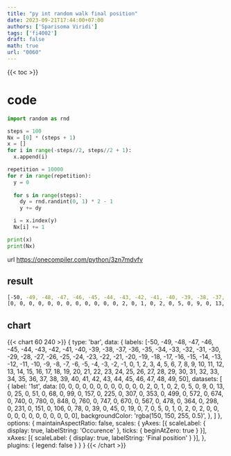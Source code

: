 ```yaml
---
title: "py int random walk final position"
date: 2023-09-21T17:44:00+07:00
authors: ['Sparisoma Viridi']
tags: ['fi4002']
draft: false
math: true
url: "0060"
---
```

{{< toc >}}


# code
```python
import random as rnd

steps = 100
Nx = [0] * (steps + 1)
x = []
for i in range(-steps//2, steps//2 + 1):
  x.append(i)

repetition = 10000
for r in range(repetition):
  y = 0
  
  for s in range(steps):
    dy = rnd.randint(0, 1) * 2 - 1
    y += dy

  i = x.index(y)
  Nx[i] += 1

print(x)
print(Nx)
```
url https://onecompiler.com/python/3zn7mdvfv


## result
```bash
[-50, -49, -48, -47, -46, -45, -44, -43, -42, -41, -40, -39, -38, -37, -36, -35, -34, -33, -32, -31, -30, -29, -28, -27, -26, -25, -24, -23, -22, -21, -20, -19, -18, -17, -16, -15, -14, -13, -12, -11, -10, -9, -8, -7, -6, -5, -4, -3, -2, -1, 0, 1, 2, 3, 4, 5, 6, 7, 8, 9, 10, 11, 12, 13, 14, 15, 16, 17, 18, 19, 20, 21, 22, 23, 24, 25, 26, 27, 28, 29, 30, 31, 32, 33, 34, 35, 36, 37, 38, 39, 40, 41, 42, 43, 44, 45, 46, 47, 48, 49, 50]
[0, 0, 0, 0, 0, 0, 0, 0, 0, 0, 0, 0, 2, 0, 1, 0, 2, 0, 5, 0, 9, 0, 13, 0, 25, 0, 51, 0, 68, 0, 99, 0, 157, 0, 225, 0, 307, 0, 353, 0, 499, 0, 572, 0, 674, 0, 740, 0, 780, 0, 848, 0, 760, 0, 747, 0, 670, 0, 567, 0, 478, 0, 364, 0, 298, 0, 231, 0, 151, 0, 106, 0, 78, 0, 39, 0, 45, 0, 19, 0, 7, 0, 5, 0, 1, 0, 2, 0, 2, 0, 0, 0, 0, 0, 0, 0, 0, 0, 0, 0, 0]
```

## chart
{{< chart 60 240 >}}
{
  type: 'bar',
  data: {
    labels: [-50, -49, -48, -47, -46, -45, -44, -43, -42, -41, -40, -39, -38, -37, -36, -35, -34, -33, -32, -31, -30, -29, -28, -27, -26, -25, -24, -23, -22, -21, -20, -19, -18, -17, -16, -15, -14, -13, -12, -11, -10, -9, -8, -7, -6, -5, -4, -3, -2, -1, 0, 1, 2, 3, 4, 5, 6, 7, 8, 9, 10, 11, 12, 13, 14, 15, 16, 17, 18, 19, 20, 21, 22, 23, 24, 25, 26, 27, 28, 29, 30, 31, 32, 33, 34, 35, 36, 37, 38, 39, 40, 41, 42, 43, 44, 45, 46, 47, 48, 49, 50],
    datasets: [
      {
        label: '1st',
        data: [0, 0, 0, 0, 0, 0, 0, 0, 0, 0, 0, 0, 2, 0, 1, 0, 2, 0, 5, 0, 9, 0, 13, 0, 25, 0, 51, 0, 68, 0, 99, 0, 157, 0, 225, 0, 307, 0, 353, 0, 499, 0, 572, 0, 674, 0, 740, 0, 780, 0, 848, 0, 760, 0, 747, 0, 670, 0, 567, 0, 478, 0, 364, 0, 298, 0, 231, 0, 151, 0, 106, 0, 78, 0, 39, 0, 45, 0, 19, 0, 7, 0, 5, 0, 1, 0, 2, 0, 2, 0, 0, 0, 0, 0, 0, 0, 0, 0, 0, 0, 0],
        backgroundColor: 'rgba(150, 150, 255, 0.5)',
      },
    ]
  },
  options: {
    maintainAspectRatio: false,
    scales: {
      yAxes: [{
        scaleLabel: {
          display: true,
          labelString: 'Occurence'
        },
        ticks: {
          beginAtZero: true
        }
      }],
      xAxes: [{
        scaleLabel: {
          display: true,
          labelString: 'Final position'
        }
      }],
    },
    plugins: {
      legend: false
    }
  }
}
{{< /chart >}}
